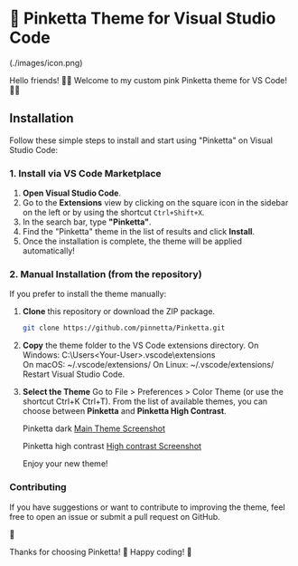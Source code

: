 
# 🎨 Pinketta Theme for Visual Studio Code

(./images/icon.png)

Hello friends!
🌸🩷 Welcome to my custom pink Pinketta theme for VS Code! 🩷🌸

## Installation

Follow these simple steps to install and start using "Pinketta" on Visual Studio Code:

### 1. Install via VS Code Marketplace

1. **Open Visual Studio Code**.
2. Go to the **Extensions** view by clicking on the square icon in the sidebar on the left or by using the shortcut `Ctrl+Shift+X`.
3. In the search bar, type **"Pinketta"**.
4. Find the "Pinketta" theme in the list of results and click **Install**.
5. Once the installation is complete, the theme will be applied automatically!

### 2. Manual Installation (from the repository)

If you prefer to install the theme manually:

1. **Clone** this repository or download the ZIP package.
   ```bash
   git clone https://github.com/pinnetta/Pinketta.git

2. **Copy** the theme folder to the VS Code extensions directory.
    On Windows: C:\Users\<Your-User>\.vscode\extensions\
    On macOS: ~/.vscode/extensions/
    On Linux: ~/.vscode/extensions/
    Restart Visual Studio Code.

3. **Select the Theme**
    Go to File > Preferences > Color Theme (or use the shortcut Ctrl+K Ctrl+T).
    From the list of available themes, you can choose between **Pinketta** and **Pinketta High Contrast**.

    Pinketta dark 
   [Main Theme Screenshot](./images/pinketta.png)

    Pinketta high contrast 
   [High contrast Screenshot](./images/pinketta-high-contrast.png)
    
    Enjoy your new theme!

### Contributing
If you have suggestions or want to contribute to improving the theme, feel free to open an issue or submit a pull request on GitHub.



🩷

Thanks for choosing Pinketta! 🩷 Happy coding! 🚀
